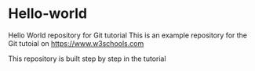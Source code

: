 
# Hello-world
Hello World repository for Git tutorial
This is an example repository for the Git tutoial on https://www.w3schools.com

This repository is built step by step in the tutorial
